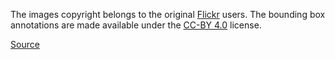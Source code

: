 The images copyright belongs to the original [Flickr](https://www.flickr.com/) users. The bounding box annotations are made available under the [CC-BY 4.0](https://creativecommons.org/licenses/by/4.0/) license.

[Source](https://drive.google.com/file/d/1TTq1CeQe0Ln8gpY6DceMEK5AXTQEAeJ-/view?usp=drive_link)
